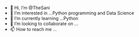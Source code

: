 - 👋 Hi, I’m @TheSani
- 👀 I’m interested in ...Python programming and Data Science
- 🌱 I’m currently learning ...Python
- 💞️ I’m looking to collaborate on ...
- 📫 How to reach me ...

<!---
TheSani/TheSani is a ✨ special ✨ repository because its `README.md` (this file) appears on your GitHub profile.
You can click the Preview link to take a look at your changes.
--->
